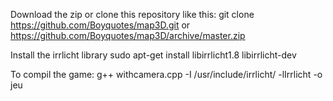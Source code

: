 Download the zip or clone this repository like this:
git clone https://github.com/Boyquotes/map3D.git
or
https://github.com/Boyquotes/map3D/archive/master.zip

Install the irrlicht library
sudo apt-get install libirrlicht1.8 libirrlicht-dev

To compil the game:
g++ withcamera.cpp -I /usr/include/irrlicht/ -lIrrlicht -o jeu

